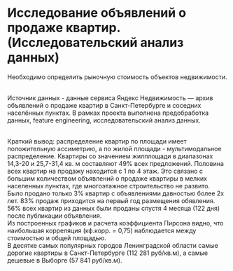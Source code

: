 # Исследование объявлений о продаже квартир. (Исследовательский анализ данных)
Необходимо определить рыночную стоимость объектов недвижимости.

<br>Источник данных - данные сервиса Яндекс Недвижимость — архив объявлений о продаже квартир в Санкт-Петербурге и соседних населённых пунктах. В рамках проекта выполнена предобработка данных, feature engineering, исследовательский анализ данных.

<br>Краткий вывод: распределение квартир по площади имеет положительную ассиметрию, а по жилой площади - мультимодальное распределение. Квартиры со значением жилплощади в диапазонах 14,3-20 и 25,7-31,4 кв. м составляют 49% всех предложений. Половина всех квартир на продажу находится с 1 по 4 этаж. Это связано с большим количеством объявлений о продаже квартиры в мелких населенных пунктах, где многоэтажное строительство не развито.
<br>Было продано только 3% квартир с объявлениями давностью более 2х лет. 83% продаж приходится на первый год размещения обявления. 56% всех квартир из данных были проданы спустя 4 месяца (122 дня) после публикации объявления.
<br>Из построенных графиков и расчета коэффициента Пирсона видно, что наибольшая корреляция (кф.корр. = 0,75) наблюдается между стоимостью и общей площадью.
<br>В десятке самых популярных городов Ленинградской области самые дорогие квартиры в Санкт-Петербурге (112 281 руб/кв.м), а самые дешевые в Выборге (57 841 руб/кв.м).
